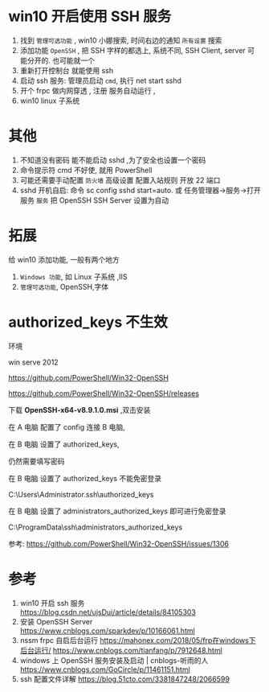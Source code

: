 # win10 开启使用 SSH 服务

1. 找到 `管理可选功能` , win10 小娜搜索, 时间右边的通知 `所有设置` 搜索
2. 添加功能 `OpenSSH` , 把 SSH 字样的都选上, 系统不同, SSH Client, server 可能分开的. 也可能就一个
3. 重新打开控制台 就能使用 ssh
4. 启动 ssh 服务: 管理员启动 `cmd`, 执行 net start sshd
5. 开个 frpc 做内网穿透 , 注册 服务自动运行 ,
6. win10 linux 子系统

# 其他

1. 不知道没有密码 能不能启动 sshd ,为了安全也设置一个密码
2. 命令提示符 cmd 不好使, 就用 PowerShell
3. 可能还需要手动配置 `防火墙` 高级设置 配置入站规则 开放 22 端口
4. sshd 开机自启: 命令 sc config sshd start=auto. 或 任务管理器->服务->打开服务 `服务` 把 OpenSSH SSH Server 设置为自动

# 拓展

给 win10 添加功能, 一般有两个地方

1. `Windows 功能`, 如 Linux 子系统 ,IIS
2. `管理可选功能`, OpenSSH,字体

# authorized_keys 不生效

环境

win serve 2012

https://github.com/PowerShell/Win32-OpenSSH

https://github.com/PowerShell/Win32-OpenSSH/releases

下载 **OpenSSH-x64-v8.9.1.0.msi** ,双击安装

在 A 电脑 配置了 config 连接 B 电脑,

在 B 电脑 设置了 authorized_keys,

仍然需要填写密码

在 B 电脑 设置了 authorized_keys 不能免密登录

C:\Users\Administrator\.ssh\authorized_keys

在 B 电脑 设置了 administrators_authorized_keys 即可进行免密登录

C:\ProgramData\ssh\administrators_authorized_keys

参考: https://github.com/PowerShell/Win32-OpenSSH/issues/1306

# 参考

1. win10 开启 ssh 服务
   https://blog.csdn.net/ujsDui/article/details/84105303
2. 安装 OpenSSH Server
   https://www.cnblogs.com/sparkdev/p/10166061.html
3. nssm frpc 自启后台运行
   https://mahonex.com/2018/05/frp在windows下后台运行/
   https://www.cnblogs.com/tianfang/p/7912648.html
4. windows 上 OpenSSH 服务安装及启动 | cnblogs-听雨的人
   https://www.cnblogs.com/GoCircle/p/11461151.html
5. ssh 配置文件详解
   https://blog.51cto.com/3381847248/2066599
